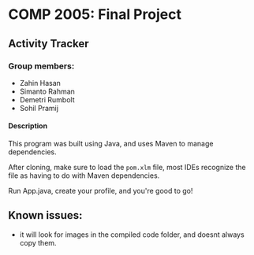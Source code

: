 # COMP 2005: Final Project

## Activity Tracker
### Group members:
- Zahin Hasan
- Simanto Rahman
- Demetri Rumbolt
- Sohil Pramij


#### Description

This program was built using Java, and uses Maven to manage dependencies. 

After cloning, make sure to load the `pom.xlm` file, most IDEs recognize the file as having to do with Maven dependencies.

Run App.java, create your profile, and you're good to go! 


## Known issues:
 - it will look for images in the compiled code folder, and doesnt always copy them. 
